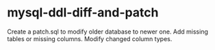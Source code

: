 # mysql-ddl-diff-and-patch
Create a patch.sql to modify older database to newer one. Add missing tables or missing columns. Modify changed column types.
